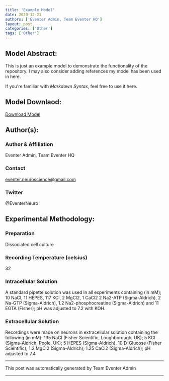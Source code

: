```yaml
---
title: 'Example Model'
date: 2020-12-21
authors: ['Eventer Admin, Team Eventer HQ']
layout: post
categories: ['Other']
tags: ['Other']
---
```

## Model Abstract:
This is just an example model to demonstrate the functionality of the repository. I may also consider adding references my model has been used in here. 

If you're familiar with *Markdown Syntax*, feel free to use it here.
## Model Downlaod:
[Download Model](https://drive.google.com/file/d/1cP8s2prrVCia4jj6NG7GsYsnOmj2TqjT/view?usp=sharing)
## Author(s):
### Author & Affiliation
Eventer Admin, Team Eventer HQ
### Contact
eventer.neuroscience@gmail.com
### Twitter
@EventerNeuro
## Experimental Methodology:
### Preparation
Dissociated cell culture
### Recording Temperature (celsius)
32
### Intracellular Solution
A standard pipette solution was used in all experiments containing (in mM); 10 NaCl, 11 HEPES, 117 KCl, 2 MgCl2, 1 CaCl2 2 Na2-ATP (Sigma-Aldrich), 2 Na-GTP (Sigma-Aldrich), 1.2 Na2-phosphocreatine (Sigma-Aldrich) and 11 EGTA (Fisher); pH was adjusted to 7.2 with KOH.
### Extracellular Solution
Recordings were made on neurons in extracellular solution containing the following (in mM): 135 NaCl (Fisher Scientific, Loughborough, UK); 5 KCl (Sigma-Aldrich, Poole, UK); 5 HEPES (Sigma-Aldrich), 10 D-Glucose (Fisher Scientific); 1.2 MgCl2 (Sigma-Aldrich); 1.25 CaCl2 (Sigma-Aldrich); pH adjusted to 7.4
***
This post was automatically generated by
Team Eventer Admin
***
